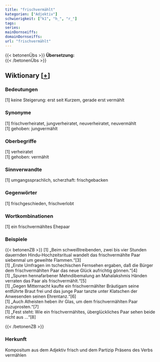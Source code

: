 ```yaml
---
title: "frischvermählt"
kategorien: ["Adjektiv"]
schwierigkeit: ["k1", "h_", "r_"]
tags:
series:
mainDornseiffs:
domainDornseiffs:
url: "frischvermählt"
---
```


{{< betonenÜbs >}}
**Übersetzung:**  
{{< /betonenÜbs >}}

## Wiktionary [[+](https://de.wiktionary.org/wiki/frischvermählt)]

### Bedeutungen
[1] keine Steigerung: erst seit Kurzem, gerade erst vermählt  

### Synonyme
[1] frischverheiratet, jungverheiratet, neuverheiratet, neuvermählt  
[1] gehoben: jungvermählt  

### Oberbegriffe
[1] verheiratet  
[1] gehoben: vermählt  

### Sinnverwandte
[1] umgangssprachlich, scherzhaft: frischgebacken  

### Gegenwörter
[1] frischgeschieden, frischverlobt  

### Wortkombinationen
[1] ein frischvermähltes Ehepaar  

### Beispiele
{{< betonenZB >}}
[1] „Beim schweißtreibenden, zwei bis vier Stunden dauernden Hindu-Hochzeitsritual wandelt das frischvermählte Paar siebenmal um geweihte Flammen.“[3]  
[1] „Erste Umfragen im tschechischen Fernsehen ergaben, daß die Bürger dem frischvermählten Paar das neue Glück aufrichtig gönnen.“[4]  
[1] „Spuren hennafarbener Mehndibemalung an Mahalakshmis Händen verraten das Paar als frischvermählt.“[5]  
[1] „Gegen Mitternacht kaufte ein frischvermählter Bräutigam seine entführte Braut frei und das junge Paar tanzte unter Klatschen der Anwesenden seinen Ehrentanz.“[6]  
[1] „Auch Atheisten heben ihr Glas, um dem frischvermählten Paar zuzuprosten.“[7]  
[1] „Fest steht: Wie ein frischvermähltes, überglückliches Paar sehen beide nicht aus …“[8]  

{{< /betonenZB >}}
### Herkunft
Kompositum aus dem Adjektiv frisch und dem Partizip Präsens des Verbs vermählen  


